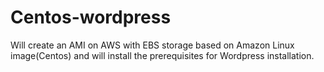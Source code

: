 # Centos-wordpress

Will create an AMI on AWS with EBS storage based on Amazon Linux image(Centos) and will install the prerequisites for Wordpress installation.